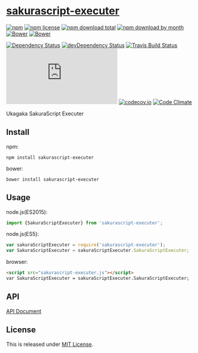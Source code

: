 # [sakurascript-executer](https://github.com/Ikagaka/sakurascript-executer.js)

[![npm](https://img.shields.io/npm/v/sakurascript-executer.svg)](https://www.npmjs.com/package/sakurascript-executer)
[![npm license](https://img.shields.io/npm/l/sakurascript-executer.svg)](https://www.npmjs.com/package/sakurascript-executer)
[![npm download total](https://img.shields.io/npm/dt/sakurascript-executer.svg)](https://www.npmjs.com/package/sakurascript-executer)
[![npm download by month](https://img.shields.io/npm/dm/sakurascript-executer.svg)](https://www.npmjs.com/package/sakurascript-executer)
[![Bower](https://img.shields.io/bower/v/sakurascript-executer.svg)](https://github.com/Ikagaka/sakurascript-executer.js)
[![Bower](https://img.shields.io/bower/l/sakurascript-executer.svg)](https://github.com/Ikagaka/sakurascript-executer.js)

[![Dependency Status](https://david-dm.org/Ikagaka/sakurascript-executer.js.svg)](https://david-dm.org/Ikagaka/sakurascript-executer.js)
[![devDependency Status](https://david-dm.org/Ikagaka/sakurascript-executer.js/dev-status.svg)](https://david-dm.org/Ikagaka/sakurascript-executer.js#info=devDependencies)
[![Travis Build Status](https://travis-ci.org/Ikagaka/sakurascript-executer.js.svg)](https://travis-ci.org/Ikagaka/sakurascript-executer.js)
[![AppVeyor Build Status](https://ci.appveyor.com/api/projects/status/github/Ikagaka/sakurascript-executer.js?svg=true)](https://ci.appveyor.com/project/Narazaka/sakurascript-executer-js)
[![codecov.io](https://codecov.io/github/Ikagaka/sakurascript-executer.js/coverage.svg?branch=master)](https://codecov.io/github/Ikagaka/sakurascript-executer.js?branch=master)
[![Code Climate](https://codeclimate.com/github/Ikagaka/sakurascript-executer.js/badges/gpa.svg)](https://codeclimate.com/github/Ikagaka/sakurascript-executer.js)

Ukagaka SakuraScript Executer

## Install

npm:
```
npm install sakurascript-executer
```

bower:
```
bower install sakurascript-executer
```

## Usage

node.js(ES2015):
```javascript
import {SakuraScriptExecuter} from 'sakurascript-executer';
```

node.js(ES5):
```javascript
var sakuraScriptExecuter = require('sakurascript-executer');
var SakuraScriptExecuter = sakuraScriptExecuter.SakuraScriptExecuter;
```

browser:
```html
<script src="sakurascript-executer.js"></script>
var SakuraScriptExecuter = sakuraScriptExecuter.SakuraScriptExecuter;
```

## API

[API Document](https://doc.esdoc.org/github.com/Ikagaka/sakurascript-executer.js/)

## License

This is released under [MIT License](https://narazaka.net/license/MIT?2016).
